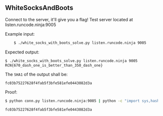 ## WhiteSocksAndBoots

Connect to the server, it'll give you a flag!
Test server located at listen.runcode.ninja:9005

Example input:

```bash
    $ ./white_socks_with_boots_solve.py listen.runcode.ninja 9005
```

Expected output:

```bash
$ ./white_socks_with_boots_solve.py listen.runcode.ninja 9005
RCN{670_dash_one_is_better_than_350_dash_one}
```

The `SHA1` of the output shall be:
```
fc03b75227628f4fab5f3bfe581efe0443082d3a
```

Proof:

```bash
$ python conn.py listen.runcode.ninja:9005 | python -c "import sys,hashlib; print(hashlib.sha1(sys.stdin.read().strip()).hexdigest())"

fc03b75227628f4fab5f3bfe581efe0443082d3a
```

